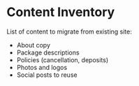 # Content Inventory

List of content to migrate from existing site:
- About copy
- Package descriptions
- Policies (cancellation, deposits)
- Photos and logos
- Social posts to reuse
